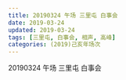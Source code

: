 ```yaml
---
title: 20190324 午场 三里屯 白事会
date: 2019-03-24
updated: 2019-03-24
tags: [三里屯, 白事会, 相声, 高峰]
categories: (2019)己亥年场次
---
```

20190324 午场 三里屯 白事会